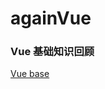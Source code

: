 # againVue

### Vue 基础知识回顾
[Vue base]()


<!-- 
过一遍
vuex 
vueRouter
2.珠峰视频+面试题
3.源码慕课视频
-->

<!-- 
### vue 面试篇
[史上最强vue总结---面试开发全靠它了](https://juejin.cn/post/6850037277675454478#heading-3
)

[Vue 项目性能优化 — 实践指南（网上最全 / 详细）](https://juejin.cn/post/6844903913410314247#heading-1)

[30 道 Vue 面试题，内含详细讲解（涵盖入门到精通，自测 Vue 掌握程度）](https://juejin.cn/post/6844903918753808398#heading-0) 

[「面试题」20+Vue面试题整理](https://juejin.cn/post/6844904084374290446#heading-0)

[面试必备的13道可以举一反三的Vue面试题](https://juejin.cn/post/6844903903968903175#heading-0)
-->

